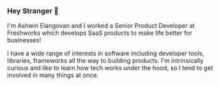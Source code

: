 ### Hey Stranger 👋

I'm Ashwin Elangovan and I worked a Senior Product Developer at Freshworks which develops SaaS products to make life better for businesses!

I have a wide range of interests in software including developer tools, libraries, frameworks all the way to building products. I'm intrinsically curious and like to learn how tech works under the hood, so I tend to get involved in many things at once.

